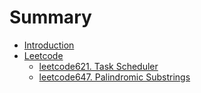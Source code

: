 # Summary

* [Introduction](README.md)
* [Leetcode](./book/leetcode/README.md)
    * [leetcode621. Task Scheduler](./book/leetcode/leetcode621.md)
    * [leetcode647. Palindromic Substrings](./book/leetcode/leetcode647.md)

